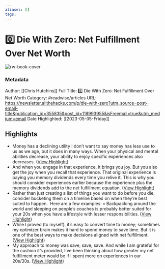 ```yaml
---
aliases: []
tags:
---
```

# 0️⃣ Die With Zero: Net Fulfillment Over Net Worth

![rw-book-cover](https://readwise-assets.s3.amazonaws.com/media/uploaded_book_covers/profile_200658/https3A2F2Fbucketeer-e05bbc84-baa3-437e-9518-adb32be_4Vrxykt.png)
### Metadata
Author: [[Chris Hutchins]]
Full Title: 0️⃣ Die With Zero: Net Fulfillment Over Net Worth
Category: #readwise/articles
URL: https://newsletter.allthehacks.com/p/die-with-zero?utm_source=post-email-title&publication_id=355835&post_id=118993955&isFreemail=true&utm_medium=email
Date Highlighted: [[2023-05-05-Friday]]

## Highlights
- Money has a declining utility
  I don’t want to say money has less use to us as we age, but it does in many ways. When your physical and mental abilities decrease, your ability to enjoy specific experiences also decreases. ([View Highlight](https://read.readwise.io/read/01gzp9yj7csbskmt1jd7fe4g39))
- And when you engage in that experience, it brings you joy. But you also get the joy when you recall that experience. That original experience is paying you memory dividends every time you relive it.
  This is why you should consider experiences earlier because the experience plus the memory dividends add to the net fulfillment equation. ([View Highlight](https://read.readwise.io/read/01gzpa1cxcpkm75pmxwkb4d6sr))
- Rather than just creating a list of things you want to do before you die, consider bucketing them on a timeline based on when they’re best suited to happen. 
  Here are a few examples:
  • Backpacking around the world and sleeping on people’s couches is probably better suited for your 20s when you have a lifestyle with lesser responsibilities. ([View Highlight](https://read.readwise.io/read/01gzp9ztam9q8mjymzj07xrw0y))
- While I proved (to myself), it’s easy to convert time to money; sometimes my optimizer brain makes it hard to spend money to save time. But it is one of the best ways to make decisions aligned with net fulfillment. ([View Highlight](https://read.readwise.io/read/01gzpa32hhqdcmqf0k93ey41g2))
- My approach to money was save, save, save. And while I am grateful for the cushion it’s provided, I’ve been thinking about how greater my net fulfillment meter would be if I spent more on experiences in our 20s/30s. ([View Highlight](https://read.readwise.io/read/01gzpa4d3ezxmndy3ttws4vqmr))
